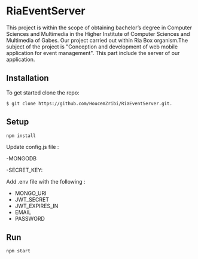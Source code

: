 # RiaEventServer
This project is within the scope of obtaining bachelor’s degree in Computer Sciences and
Multimedia in the Higher Institute of Computer Sciences and Multimedia of Gabes.
Our project carried out within Ria Box organism.The subject of the project is "Conception
and development of web mobile application for event management".
This part include the server of our application.
## Installation
To get started clone the repo:

    $ git clone https://github.com/HoucemZribi/RiaEventServer.git.

## Setup 
    npm install 

Update config.js file : 

  -MONGODB 
  
  -SECRET_KEY: 



Add .env file with the following : 
  - MONGO_URI 
  - JWT_SECRET
  - JWT_EXPIRES_IN
  - EMAIL
  - PASSWORD
## Run 
    npm start 
